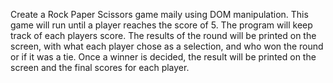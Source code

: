 Create a Rock Paper Scissors game maily using DOM manipulation. This game will run until a player reaches the score of 5. The program will keep track of each players score. The results of the round will be printed on the screen, with what each player chose as a selection, and who won the round or if it was a tie. Once a winner is decided, the result will be printed on the screen and the final scores
for each player. 